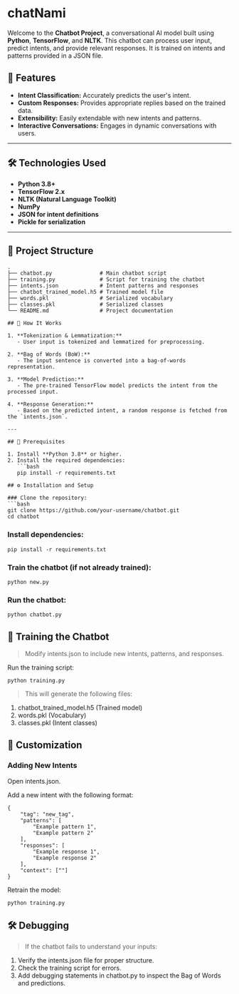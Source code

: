 # chatNami

Welcome to the **Chatbot Project**, a conversational AI model built using **Python**, **TensorFlow**, and **NLTK**. This chatbot can process user input, predict intents, and provide relevant responses. It is trained on intents and patterns provided in a JSON file.

## 🚀 Features

- **Intent Classification:** Accurately predicts the user's intent.
- **Custom Responses:** Provides appropriate replies based on the trained data.
- **Extensibility:** Easily extendable with new intents and patterns.
- **Interactive Conversations:** Engages in dynamic conversations with users.

---

## 🛠️ Technologies Used

- **Python 3.8+**
- **TensorFlow 2.x**
- **NLTK (Natural Language Toolkit)**
- **NumPy**
- **JSON for intent definitions**
- **Pickle for serialization**

---

## 📂 Project Structure

```plaintext
.
├── chatbot.py               # Main chatbot script
├── training.py              # Script for training the chatbot
├── intents.json             # Intent patterns and responses
├── chatbot_trained_model.h5 # Trained model file
├── words.pkl                # Serialized vocabulary
├── classes.pkl              # Serialized classes
└── README.md                # Project documentation

## 🧠 How It Works

1. **Tokenization & Lemmatization:**  
   - User input is tokenized and lemmatized for preprocessing.

2. **Bag of Words (BoW):**  
   - The input sentence is converted into a bag-of-words representation.

3. **Model Prediction:**  
   - The pre-trained TensorFlow model predicts the intent from the processed input.

4. **Response Generation:**  
   - Based on the predicted intent, a random response is fetched from the `intents.json`.

---

## 🛑 Prerequisites

1. Install **Python 3.8** or higher.
2. Install the required dependencies:
   ```bash
   pip install -r requirements.txt

## ⚙️ Installation and Setup

### Clone the repository:
```bash
git clone https://github.com/your-username/chatbot.git
cd chatbot
```

### Install dependencies:

```
pip install -r requirements.txt
```

### Train the chatbot (if not already trained):

```
python new.py
```

### Run the chatbot:

```
python chatbot.py
```
## 🧪 Training the Chatbot

> Modify intents.json to include new intents, patterns, and responses.

Run the training script:

```
python training.py
```

> This will generate the following files:

1.    chatbot_trained_model.h5 (Trained model)
2.    words.pkl (Vocabulary)
3.    classes.pkl (Intent classes)

## 🔧 Customization

### Adding New Intents

Open intents.json.

Add a new intent with the following format:

```
{
    "tag": "new_tag",
    "patterns": [
        "Example pattern 1",
        "Example pattern 2"
    ],
    "responses": [
        "Example response 1",
        "Example response 2"
    ],
    "context": [""]
}
```

Retrain the model:

```
python training.py
```

## 🛠️ Debugging

> If the chatbot fails to understand your inputs:

1.    Verify the intents.json file for proper structure.
2.    Check the training script for errors.
3.    Add debugging statements in chatbot.py to inspect the Bag of Words and predictions.


